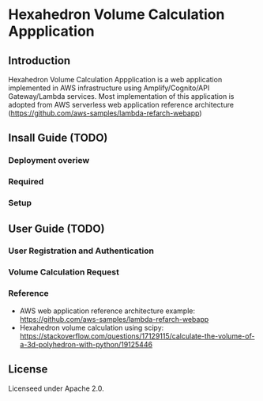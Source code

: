 # Hexahedron Volume Calculation Appplication

## Introduction

Hexahedron Volume Calculation Appplication is a web application implemented in AWS infrastructure using Amplify/Cognito/API Gateway/Lambda services.
Most implementation of this application is adopted from AWS serverless web application reference architecture (https://github.com/aws-samples/lambda-refarch-webapp)


## Insall Guide (TODO)
### Deployment overiew

### Required

### Setup



## User Guide (TODO)
### User Registration and Authentication
### Volume Calculation Request


### Reference

* AWS web application reference architecture example: https://github.com/aws-samples/lambda-refarch-webapp
* Hexahedron volume calculation using scipy: https://stackoverflow.com/questions/17129115/calculate-the-volume-of-a-3d-polyhedron-with-python/19125446


## License

Licenseed under Apache 2.0.